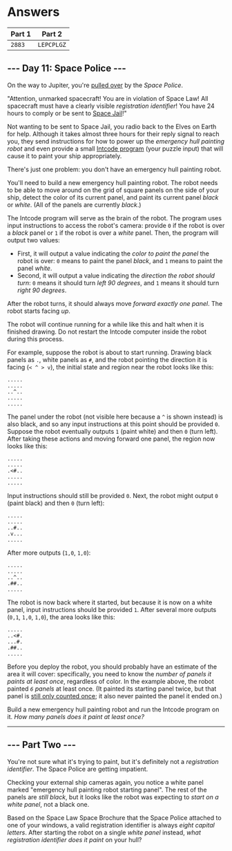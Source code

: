 # Answers

| Part 1 |   Part 2   |
|--------|------------|
| `2883` | `LEPCPLGZ` |

## --- Day 11: Space Police ---

On the way to Jupiter, you're [pulled over](https://www.youtube.com/watch?v=KwY28rpyKDE) by the _Space Police_.

"Attention, unmarked spacecraft! You are in violation of Space Law! All spacecraft must have a clearly visible _registration identifier_! You have 24 hours to comply or be sent to [Space Jail](https://www.youtube.com/watch?v=BVn1oQL9sWg&t=5)!"

Not wanting to be sent to Space Jail, you radio back to the Elves on Earth for help. Although it takes almost three hours for their reply signal to reach you, they send instructions for how to power up the _emergency hull painting robot_ and even provide a small [Intcode program](9) (your puzzle input) that will cause it to paint your ship appropriately.

There's just one problem: you don't have an emergency hull painting robot.

You'll need to build a new emergency hull painting robot. The robot needs to be able to move around on the grid of square panels on the side of your ship, detect the color of its current panel, and paint its current panel _black_ or _white_. (All of the panels are currently _black_.)

The Intcode program will serve as the brain of the robot. The program uses input instructions to access the robot's camera: provide `0` if the robot is over a _black_ panel or `1` if the robot is over a _white_ panel. Then, the program will output two values:

*   First, it will output a value indicating the _color to paint the panel_ the robot is over: `0` means to paint the panel _black_, and `1` means to paint the panel _white_.
*   Second, it will output a value indicating the _direction the robot should turn_: `0` means it should turn _left 90 degrees_, and `1` means it should turn _right 90 degrees_.

After the robot turns, it should always move _forward exactly one panel_. The robot starts facing _up_.

The robot will continue running for a while like this and halt when it is finished drawing. Do not restart the Intcode computer inside the robot during this process.

For example, suppose the robot is about to start running. Drawing black panels as `.`, white panels as `#`, and the robot pointing the direction it is facing (`< ^ > v`), the initial state and region near the robot looks like this:

    .....
    .....
    ..^..
    .....
    .....
    

The panel under the robot (not visible here because a `^` is shown instead) is also black, and so any input instructions at this point should be provided `0`. Suppose the robot eventually outputs `1` (paint white) and then `0` (turn left). After taking these actions and moving forward one panel, the region now looks like this:

    .....
    .....
    .<#..
    .....
    .....
    

Input instructions should still be provided `0`. Next, the robot might output `0` (paint black) and then `0` (turn left):

    .....
    .....
    ..#..
    .v...
    .....
    

After more outputs (`1,0`, `1,0`):

    .....
    .....
    ..^..
    .##..
    .....
    

The robot is now back where it started, but because it is now on a white panel, input instructions should be provided `1`. After several more outputs (`0,1`, `1,0`, `1,0`), the area looks like this:

    .....
    ..<#.
    ...#.
    .##..
    .....
    

Before you deploy the robot, you should probably have an estimate of the area it will cover: specifically, you need to know the _number of panels it paints at least once_, regardless of color. In the example above, the robot painted _`6` panels_ at least once. (It painted its starting panel twice, but that panel is [still only counted once](https://www.youtube.com/watch?v=KjsSvjA5TuE); it also never painted the panel it ended on.)

Build a new emergency hull painting robot and run the Intcode program on it. _How many panels does it paint at least once?_

-----------------

## --- Part Two ---

You're not sure what it's trying to paint, but it's definitely not a _registration identifier_. The Space Police are getting impatient.

Checking your external ship cameras again, you notice a white panel marked "emergency hull painting robot starting panel". The rest of the panels are _still black_, but it looks like the robot was expecting to _start on a white panel_, not a black one.

Based on the Space Law Space Brochure that the Space Police attached to one of your windows, a valid registration identifier is always _eight capital letters_. After starting the robot on a single _white panel_ instead, _what registration identifier does it paint_ on your hull?
